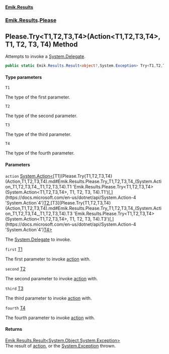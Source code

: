#### [Emik.Results](index.md 'index')
### [Emik.Results](Emik.Results.md 'Emik.Results').[Please](Please.md 'Emik.Results.Please')

## Please.Try<T1,T2,T3,T4>(Action<T1,T2,T3,T4>, T1, T2, T3, T4) Method

Attempts to invoke a [System.Delegate](https://docs.microsoft.com/en-us/dotnet/api/System.Delegate 'System.Delegate').

```csharp
public static Emik.Results.Result<object?,System.Exception> Try<T1,T2,T3,T4>(System.Action<T1,T2,T3,T4> action, T1 first, T2 second, T3 third, T4 fourth);
```
#### Type parameters

<a name='Emik.Results.Please.Try_T1,T2,T3,T4_(System.Action_T1,T2,T3,T4_,T1,T2,T3,T4).T1'></a>

`T1`

The type of the first parameter.

<a name='Emik.Results.Please.Try_T1,T2,T3,T4_(System.Action_T1,T2,T3,T4_,T1,T2,T3,T4).T2'></a>

`T2`

The type of the second parameter.

<a name='Emik.Results.Please.Try_T1,T2,T3,T4_(System.Action_T1,T2,T3,T4_,T1,T2,T3,T4).T3'></a>

`T3`

The type of the third parameter.

<a name='Emik.Results.Please.Try_T1,T2,T3,T4_(System.Action_T1,T2,T3,T4_,T1,T2,T3,T4).T4'></a>

`T4`

The type of the fourth parameter.
#### Parameters

<a name='Emik.Results.Please.Try_T1,T2,T3,T4_(System.Action_T1,T2,T3,T4_,T1,T2,T3,T4).action'></a>

`action` [System.Action&lt;](https://docs.microsoft.com/en-us/dotnet/api/System.Action-4 'System.Action`4')[T1](Please.Try{T1,T2,T3,T4}(Action,T1,T2,T3,T4).md#Emik.Results.Please.Try_T1,T2,T3,T4_(System.Action_T1,T2,T3,T4_,T1,T2,T3,T4).T1 'Emik.Results.Please.Try<T1,T2,T3,T4>(System.Action<T1,T2,T3,T4>, T1, T2, T3, T4).T1')[,](https://docs.microsoft.com/en-us/dotnet/api/System.Action-4 'System.Action`4')[T2](Please.Try{T1,T2,T3,T4}(Action,T1,T2,T3,T4).md#Emik.Results.Please.Try_T1,T2,T3,T4_(System.Action_T1,T2,T3,T4_,T1,T2,T3,T4).T2 'Emik.Results.Please.Try<T1,T2,T3,T4>(System.Action<T1,T2,T3,T4>, T1, T2, T3, T4).T2')[,](https://docs.microsoft.com/en-us/dotnet/api/System.Action-4 'System.Action`4')[T3](Please.Try{T1,T2,T3,T4}(Action,T1,T2,T3,T4).md#Emik.Results.Please.Try_T1,T2,T3,T4_(System.Action_T1,T2,T3,T4_,T1,T2,T3,T4).T3 'Emik.Results.Please.Try<T1,T2,T3,T4>(System.Action<T1,T2,T3,T4>, T1, T2, T3, T4).T3')[,](https://docs.microsoft.com/en-us/dotnet/api/System.Action-4 'System.Action`4')[T4](Please.Try{T1,T2,T3,T4}(Action,T1,T2,T3,T4).md#Emik.Results.Please.Try_T1,T2,T3,T4_(System.Action_T1,T2,T3,T4_,T1,T2,T3,T4).T4 'Emik.Results.Please.Try<T1,T2,T3,T4>(System.Action<T1,T2,T3,T4>, T1, T2, T3, T4).T4')[&gt;](https://docs.microsoft.com/en-us/dotnet/api/System.Action-4 'System.Action`4')

The [System.Delegate](https://docs.microsoft.com/en-us/dotnet/api/System.Delegate 'System.Delegate') to invoke.

<a name='Emik.Results.Please.Try_T1,T2,T3,T4_(System.Action_T1,T2,T3,T4_,T1,T2,T3,T4).first'></a>

`first` [T1](Please.Try{T1,T2,T3,T4}(Action,T1,T2,T3,T4).md#Emik.Results.Please.Try_T1,T2,T3,T4_(System.Action_T1,T2,T3,T4_,T1,T2,T3,T4).T1 'Emik.Results.Please.Try<T1,T2,T3,T4>(System.Action<T1,T2,T3,T4>, T1, T2, T3, T4).T1')

The first parameter to invoke [action](Please.Try{T1,T2,T3,T4}(Action,T1,T2,T3,T4).md#Emik.Results.Please.Try_T1,T2,T3,T4_(System.Action_T1,T2,T3,T4_,T1,T2,T3,T4).action 'Emik.Results.Please.Try<T1,T2,T3,T4>(System.Action<T1,T2,T3,T4>, T1, T2, T3, T4).action') with.

<a name='Emik.Results.Please.Try_T1,T2,T3,T4_(System.Action_T1,T2,T3,T4_,T1,T2,T3,T4).second'></a>

`second` [T2](Please.Try{T1,T2,T3,T4}(Action,T1,T2,T3,T4).md#Emik.Results.Please.Try_T1,T2,T3,T4_(System.Action_T1,T2,T3,T4_,T1,T2,T3,T4).T2 'Emik.Results.Please.Try<T1,T2,T3,T4>(System.Action<T1,T2,T3,T4>, T1, T2, T3, T4).T2')

The second parameter to invoke [action](Please.Try{T1,T2,T3,T4}(Action,T1,T2,T3,T4).md#Emik.Results.Please.Try_T1,T2,T3,T4_(System.Action_T1,T2,T3,T4_,T1,T2,T3,T4).action 'Emik.Results.Please.Try<T1,T2,T3,T4>(System.Action<T1,T2,T3,T4>, T1, T2, T3, T4).action') with.

<a name='Emik.Results.Please.Try_T1,T2,T3,T4_(System.Action_T1,T2,T3,T4_,T1,T2,T3,T4).third'></a>

`third` [T3](Please.Try{T1,T2,T3,T4}(Action,T1,T2,T3,T4).md#Emik.Results.Please.Try_T1,T2,T3,T4_(System.Action_T1,T2,T3,T4_,T1,T2,T3,T4).T3 'Emik.Results.Please.Try<T1,T2,T3,T4>(System.Action<T1,T2,T3,T4>, T1, T2, T3, T4).T3')

The third parameter to invoke [action](Please.Try{T1,T2,T3,T4}(Action,T1,T2,T3,T4).md#Emik.Results.Please.Try_T1,T2,T3,T4_(System.Action_T1,T2,T3,T4_,T1,T2,T3,T4).action 'Emik.Results.Please.Try<T1,T2,T3,T4>(System.Action<T1,T2,T3,T4>, T1, T2, T3, T4).action') with.

<a name='Emik.Results.Please.Try_T1,T2,T3,T4_(System.Action_T1,T2,T3,T4_,T1,T2,T3,T4).fourth'></a>

`fourth` [T4](Please.Try{T1,T2,T3,T4}(Action,T1,T2,T3,T4).md#Emik.Results.Please.Try_T1,T2,T3,T4_(System.Action_T1,T2,T3,T4_,T1,T2,T3,T4).T4 'Emik.Results.Please.Try<T1,T2,T3,T4>(System.Action<T1,T2,T3,T4>, T1, T2, T3, T4).T4')

The fourth parameter to invoke [action](Please.Try{T1,T2,T3,T4}(Action,T1,T2,T3,T4).md#Emik.Results.Please.Try_T1,T2,T3,T4_(System.Action_T1,T2,T3,T4_,T1,T2,T3,T4).action 'Emik.Results.Please.Try<T1,T2,T3,T4>(System.Action<T1,T2,T3,T4>, T1, T2, T3, T4).action') with.

#### Returns
[Emik.Results.Result&lt;](Result{TOk,TErr}.md 'Emik.Results.Result<TOk,TErr>')[System.Object](https://docs.microsoft.com/en-us/dotnet/api/System.Object 'System.Object')[,](Result{TOk,TErr}.md 'Emik.Results.Result<TOk,TErr>')[System.Exception](https://docs.microsoft.com/en-us/dotnet/api/System.Exception 'System.Exception')[&gt;](Result{TOk,TErr}.md 'Emik.Results.Result<TOk,TErr>')  
The result of [action](Please.Try{T1,T2,T3,T4}(Action,T1,T2,T3,T4).md#Emik.Results.Please.Try_T1,T2,T3,T4_(System.Action_T1,T2,T3,T4_,T1,T2,T3,T4).action 'Emik.Results.Please.Try<T1,T2,T3,T4>(System.Action<T1,T2,T3,T4>, T1, T2, T3, T4).action'), or the [System.Exception](https://docs.microsoft.com/en-us/dotnet/api/System.Exception 'System.Exception') thrown.